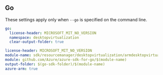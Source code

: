 ## Go

These settings apply only when `--go` is specified on the command line.

```yaml $(go) && !$(track2)
go:
  license-header: MICROSOFT_MIT_NO_VERSION
  namespace: desktopvirtualization
  clear-output-folder: true
```

```yaml $(go) && $(track2)
license-header: MICROSOFT_MIT_NO_VERSION
module-name: sdk/resourcemanager/desktopvirtualization/armdesktopvirtualization
module: github.com/Azure/azure-sdk-for-go/$(module-name)
output-folder: $(go-sdk-folder)/$(module-name)
azure-arm: true
```
